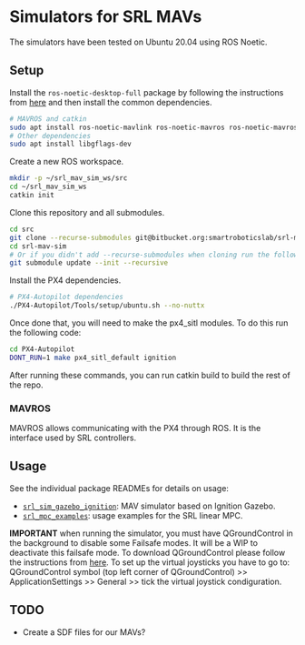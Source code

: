 # Simulators for SRL MAVs

The simulators have been tested on Ubuntu 20.04 using ROS Noetic.


## Setup

Install the `ros-noetic-desktop-full` package by following the instructions
from [here](http://wiki.ros.org/noetic/Installation) and then install the
common dependencies.

``` sh
# MAVROS and catkin
sudo apt install ros-noetic-mavlink ros-noetic-mavros ros-noetic-mavros-msgs python3-catkin-tools
# Other dependencies
sudo apt install libgflags-dev
```

Create a new ROS workspace.

``` sh
mkdir -p ~/srl_mav_sim_ws/src
cd ~/srl_mav_sim_ws
catkin init
```

Clone this repository and all submodules.

``` sh
cd src
git clone --recurse-submodules git@bitbucket.org:smartroboticslab/srl-mav-sim.git
cd srl-mav-sim
# Or if you didn't add --recurse-submodules when cloning run the following:
git submodule update --init --recursive
```

Install the PX4 dependencies.

``` sh
# PX4-Autopilot dependencies
./PX4-Autopilot/Tools/setup/ubuntu.sh --no-nuttx
```

Once done that, you will need to make the px4_sitl modules. To do this run the following code:

```sh
cd PX4-Autopilot
DONT_RUN=1 make px4_sitl_default ignition
```

After running these commands, you can run catkin build to build the rest of the repo. 

### MAVROS

MAVROS allows communicating with the PX4 through ROS. It is the interface used
by SRL controllers.


## Usage

See the individual package READMEs for details on usage:

* [`srl_sim_gazebo_ignition`](srl_sim_gazebo_ignition/README.md): MAV simulator
  based on Ignition Gazebo.
* [`srl_mpc_examples`](srl_mpc_examples/README.md): usage examples for the SRL
  linear MPC.

**IMPORTANT** when running the simulator, you must have QGroundControl in the background to disable some Failsafe modes. It will be a WIP to deactivate this failsafe mode. To download QGroundControl please follow the instructions from [here](http://qgroundcontrol.com/). To set up the virtual joysticks you have to go to: QGroundControl symbol (top left corner of QGroundControl) >> ApplicationSettings >> General >> tick the virtual joystick condiguration. 

## TODO

* Create a SDF files for our MAVs?
